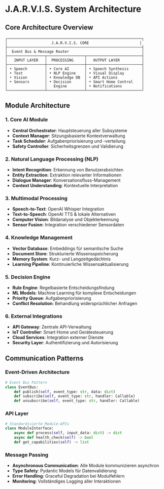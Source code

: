 # J.A.R.V.I.S. System Architecture

## Core Architecture Overview

```
┌─────────────────────────────────────────────────────────────┐
│                    J.A.R.V.I.S. CORE                       │
├─────────────────────────────────────────────────────────────┤
│  Event Bus & Message Router                                 │
├─────────────────┬─────────────────┬─────────────────────────┤
│   INPUT LAYER   │  PROCESSING     │   OUTPUT LAYER          │
├─────────────────┼─────────────────┼─────────────────────────┤
│ • Speech        │ • Core AI       │ • Speech Synthesis      │
│ • Text          │ • NLP Engine    │ • Visual Display        │
│ • Vision        │ • Knowledge DB  │ • API Actions           │
│ • Sensors       │ • Decision      │ • Smart Home Control    │
│                 │   Engine        │ • Notifications         │
└─────────────────┴─────────────────┴─────────────────────────┘
```

## Module Architecture

### 1. Core AI Module
- **Central Orchestrator**: Hauptsteuerung aller Subsysteme
- **Context Manager**: Sitzungsbasierte Kontextverwaltung
- **Task Scheduler**: Aufgabenpriorisierung und -verteilung
- **Safety Controller**: Sicherheitsgrenzen und Validierung

### 2. Natural Language Processing (NLP)
- **Intent Recognition**: Erkennung von Benutzerabsichten
- **Entity Extraction**: Extraktion relevanter Informationen
- **Dialogue Manager**: Konversationsfluss-Management
- **Context Understanding**: Kontextuelle Interpretation

### 3. Multimodal Processing
- **Speech-to-Text**: OpenAI Whisper Integration
- **Text-to-Speech**: OpenAI TTS & lokale Alternativen
- **Computer Vision**: Bildanalyse und Objekterkennung
- **Sensor Fusion**: Integration verschiedener Sensordaten

### 4. Knowledge Management
- **Vector Database**: Embeddings für semantische Suche
- **Document Store**: Strukturierte Wissensspeicherung
- **Memory System**: Kurz- und Langzeitgedächtnis
- **Learning Pipeline**: Kontinuierliche Wissensaktualisierung

### 5. Decision Engine
- **Rule Engine**: Regelbasierte Entscheidungsfindung
- **ML Models**: Machine Learning für komplexe Entscheidungen
- **Priority Queue**: Aufgabenpriorisierung
- **Conflict Resolution**: Behandlung widersprüchlicher Anfragen

### 6. External Integrations
- **API Gateway**: Zentrale API-Verwaltung
- **IoT Controller**: Smart Home und Gerätesteuerung
- **Cloud Services**: Integration externer Dienste
- **Security Layer**: Authentifizierung und Autorisierung

## Communication Patterns

### Event-Driven Architecture
```python
# Event Bus Pattern
class EventBus:
    def publish(self, event_type: str, data: dict)
    def subscribe(self, event_type: str, handler: Callable)
    def unsubscribe(self, event_type: str, handler: Callable)
```

### API Layer
```python
# Standardisierte Module-APIs
class ModuleInterface:
    async def process(self, input_data: dict) -> dict
    async def health_check(self) -> bool
    def get_capabilities(self) -> list
```

### Message Passing
- **Asynchronous Communication**: Alle Module kommunizieren asynchron
- **Type Safety**: Pydantic Models für Datenvalidierung
- **Error Handling**: Graceful Degradation bei Modulfehlern
- **Monitoring**: Vollständiges Logging aller Interaktionen
